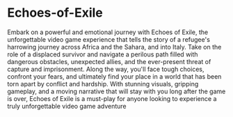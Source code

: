 # Echoes-of-Exile
Embark on a powerful and emotional journey with Echoes of Exile, the unforgettable video game experience that tells the story of a refugee's harrowing journey across Africa and the Sahara, and into Italy. Take on the role of a displaced survivor and navigate a perilous path filled with dangerous obstacles, unexpected allies, and the ever-present threat of capture and imprisonment. Along the way, you'll face tough choices, confront your fears, and ultimately find your place in a world that has been torn apart by conflict and hardship. With stunning visuals, gripping gameplay, and a moving narrative that will stay with you long after the game is over, Echoes of Exile is a must-play for anyone looking to experience a truly unforgettable video game adventure
